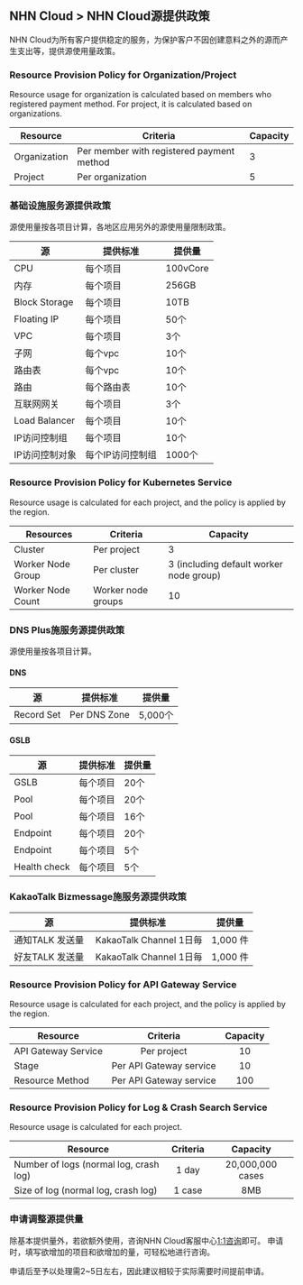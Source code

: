 ## NHN Cloud > NHN Cloud源提供政策 
NHN Cloud为所有客户提供稳定的服务，为保护客户不因创建意料之外的源而产生支出等，提供源使用量政策。

### Resource Provision Policy for Organization/Project 
Resource usage for organization is calculated based on members who registered payment method. For project, it is calculated based on organizations.  

|Resource | Criteria | Capacity | 
|----|----|----|
|Organization    | Per member with registered payment method |3|
|Project     | Per organization |5|

### 基础设施服务源提供政策 
源使用量按各项目计算，各地区应用另外的源使用量限制政策。

|源 | 提供标准 | 提供量 | 
|----|----|----|
|CPU    | 每个项目 |100vCore|
|内存     | 每个项目 |256GB|
|Block Storage| 每个项目 |10TB|
|Floating IP | 每个项目 |50个|
|VPC | 每个项目 |3个|
|子网 | 每个vpc |10个|
|路由表 | 每个vpc |10个|
|路由 | 每个路由表 |10个|
|互联网网关 | 每个项目    |3个|
|Load Balancer | 每个项目 |10个|
|IP访问控制组    | 每个项目   |10个|
|IP访问控制对象 | 每个IP访问控制组    |1000个|

### Resource Provision Policy for Kubernetes Service  
Resource usage is calculated for each project, and the policy is applied by the region. 

|Resources | Criteria | Capacity | 
|----|----|----|
|Cluster	| Per project |3|
|Worker Node Group	 | Per cluster |3 (including default worker node group)|
|Worker Node Count	| Worker node groups|10|

### DNS Plus施服务源提供政策 
源使用量按各项目计算。

#### DNS
|源 | 提供标准 | 提供量 | 
|----|----|----|
|Record Set    | Per DNS Zone |5,000个|

#### GSLB
|源 | 提供标准 | 提供量 | 
|----|----|----|
|GSLB    | 每个项目 | 20个|
|Pool    | 每个项目 | 20个 |
|Pool   | 每个项目    | 16个 |
|Endpoint | 每个项目 | 20个 |
|Endpoint| 每个项目 | 5个 |
|Health check    | 每个项目 | 5个 |

### KakaoTalk Bizmessage施服务源提供政策 

| 源 | 提供标准 | 提供量 |
| --- | ---- | --- |
| 通知TALK 发送量 |  KakaoTalk Channel 1日毎 | 1,000 件 |
| 好友TALK 发送量 |  KakaoTalk Channel 1日毎 | 1,000 件 |

### Resource Provision Policy for API Gateway Service
Resource usage is calculated for each project, and the policy is applied by the region.

| Resource | Criteria | Capacity |
| --- | :---: | :---: |
| API Gateway Service | Per project | 10 |
| Stage | Per API Gateway service | 10 |
| Resource Method | Per API Gateway service | 100 |

### Resource Provision Policy for Log & Crash Search Service
Resource usage is calculated for each project.

| Resource | Criteria | Capacity |
| --- | :---: | :---: |
| Number of logs (normal log, crash log) | 1 day | 20,000,000 cases |
| Size of log (normal log, crash log) | 1 case | 8MB |

### 申请调整源提供量 
除基本提供量外，若欲额外使用，咨询NHN Cloud客服中心[1:1咨询](https://www.toast.com/kr/support/inquiry)即可。 
申请时，填写欲增加的项目和欲增加的量，可轻松地进行咨询。 

申请后至予以处理需2~5日左右，因此建议相较于实际需要时间提前申请。 

